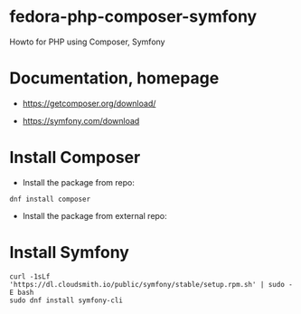 # fedora-php-composer-symfony
Howto for PHP using Composer, Symfony


# Documentation, homepage

- https://getcomposer.org/download/

- https://symfony.com/download




# Install Composer

- Install the package from repo:

```
dnf install composer
```

- Install the package from external repo:

# Install Symfony

```
curl -1sLf 'https://dl.cloudsmith.io/public/symfony/stable/setup.rpm.sh' | sudo -E bash
sudo dnf install symfony-cli
```
